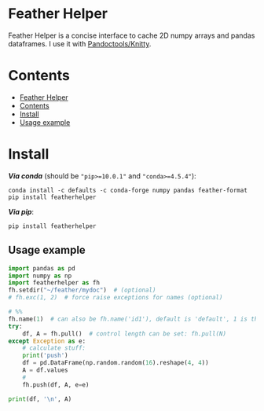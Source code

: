# Feather Helper

Feather Helper is a concise interface to cache 2D numpy arrays and pandas dataframes. I use it with  [Pandoctools/Knitty](https://github.com/kiwi0fruit/pandoctools).


# Contents

* [Feather Helper](#feather-helper)
* [Contents](#contents)
* [Install](#install)
* [Usage example](#usage-example)


# Install

**_Via conda_** (should be `"pip>=10.0.1"` and `"conda>=4.5.4"`):

```
conda install -c defaults -c conda-forge numpy pandas feather-format
pip install featherhelper
```

**_Via pip_**:

```
pip install featherhelper
```


## Usage example

```py
import pandas as pd
import numpy as np
import featherhelper as fh
fh.setdir("~/feather/mydoc")  # (optional)
# fh.exc(1, 2)  # force raise exceptions for names (optional)

# %%
fh.name(1)  # can also be fh.name('id1'), default is 'default', 1 is the same as '1'
try:
    df, A = fh.pull()  # control length can be set: fh.pull(N)
except Exception as e:
    # calculate stuff:
    print('push')  
    df = pd.DataFrame(np.random.random(16).reshape(4, 4))
    A = df.values
    #
    fh.push(df, A, e=e)

print(df, '\n', A)
```

